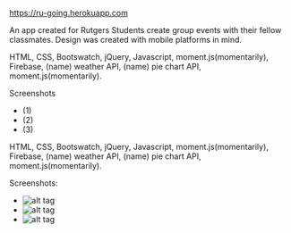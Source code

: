 https://ru-going.herokuapp.com

An app created for Rutgers Students create group events with their fellow classmates. Design was created with mobile platforms in mind.

HTML, CSS, Bootswatch, jQuery, Javascript, moment.js(momentarily), Firebase, (name) weather API, (name) pie chart API, moment.js(momentarily). 

Screenshots
- (1)
- (2)
- (3)

HTML, CSS, Bootswatch, jQuery, Javascript, moment.js(momentarily), Firebase, (name) weather API, (name) pie chart API, moment.js(momentarily).

Screenshots:
- ![alt tag](https://raw.githubusercontent.com/eric-h0/meetUpApp/master/screenshots/1.png)
- ![alt tag](https://raw.githubusercontent.com/eric-h0/meetUpApp/master/screenshots/2.png)
- ![alt tag](https://raw.githubusercontent.com/eric-h0/meetUpApp/master/screenshots/3.png)
